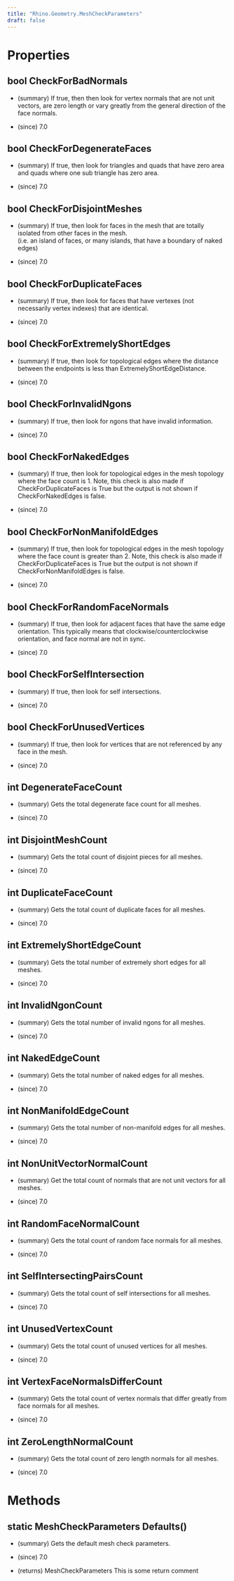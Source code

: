```yaml
---
title: "Rhino.Geometry.MeshCheckParameters"
draft: false
---
```


# Properties
## bool CheckForBadNormals
- (summary) 
     If true, then then look for vertex normals that are not unit vectors,
     are zero length or vary greatly from the general direction of the
     face normals.
     
- (since) 7.0
## bool CheckForDegenerateFaces
- (summary) 
     If true, then look for triangles and quads that have zero area and quads
     where one sub triangle has zero area.
     
- (since) 7.0
## bool CheckForDisjointMeshes
- (summary) 
     If true, then look for faces in the mesh that are totally isolated from other faces in the mesh.  
     (i.e. an island of faces, or many islands, that have a boundary of naked edges)
     
- (since) 7.0
## bool CheckForDuplicateFaces
- (summary) 
     If true, then look for faces that have vertexes (not necessarily vertex indexes) that are identical.
     
- (since) 7.0
## bool CheckForExtremelyShortEdges
- (summary) 
     If true, then look for topological edges where the distance between the
     endpoints is less than ExtremelyShortEdgeDistance.  
     
- (since) 7.0
## bool CheckForInvalidNgons
- (summary) 
     If true, then look for ngons that have invalid information.
     
- (since) 7.0
## bool CheckForNakedEdges
- (summary) 
     If true, then look for topological edges in the mesh topology where the
     face count is 1. Note, this check is also made if CheckForDuplicateFaces
     is True but the output is not shown if CheckForNakedEdges is false.
     
- (since) 7.0
## bool CheckForNonManifoldEdges
- (summary) 
     If true, then look for topological edges in the mesh topology where the
     face count is greater than 2. Note, this check is also made if
     CheckForDuplicateFaces is True but the output is not shown if 
     CheckForNonManifoldEdges is false.
     
- (since) 7.0
## bool CheckForRandomFaceNormals
- (summary) 
     If true, then look for adjacent faces that have the same edge orientation.
     This typically means that clockwise/counterclockwise orientation, and face normal
     are not in sync.  
     
- (since) 7.0
## bool CheckForSelfIntersection
- (summary) 
     If true, then look for self intersections.
     
- (since) 7.0
## bool CheckForUnusedVertices
- (summary) 
     If true, then look for vertices that are not referenced by any face in the mesh.  
     
- (since) 7.0
## int DegenerateFaceCount
- (summary) 
     Gets the total degenerate face count for all meshes.
     
- (since) 7.0
## int DisjointMeshCount
- (summary) 
     Gets the total count of disjoint pieces for all meshes.
     
- (since) 7.0
## int DuplicateFaceCount
- (summary) 
     Gets the total count of duplicate faces for all meshes.
     
- (since) 7.0
## int ExtremelyShortEdgeCount
- (summary) 
     Gets the total number of extremely short edges for all meshes.
     
- (since) 7.0
## int InvalidNgonCount
- (summary) 
     Gets the total number of invalid ngons for all meshes.
     
- (since) 7.0
## int NakedEdgeCount
- (summary) 
     Gets the total number of naked edges for all meshes.
     
- (since) 7.0
## int NonManifoldEdgeCount
- (summary) 
     Gets the total number of non-manifold edges for all meshes.
     
- (since) 7.0
## int NonUnitVectorNormalCount
- (summary) 
     Get the total count of normals that are not unit vectors for all meshes.
     
- (since) 7.0
## int RandomFaceNormalCount
- (summary) 
     Gets the total count of random face normals for all meshes.
     
- (since) 7.0
## int SelfIntersectingPairsCount
- (summary) 
     Gets the total count of self intersections for all meshes.  
     
- (since) 7.0
## int UnusedVertexCount
- (summary) 
     Gets the total count of unused vertices for all meshes.  
     
- (since) 7.0
## int VertexFaceNormalsDifferCount
- (summary) 
     Gets the total count of vertex normals that differ greatly from face 
     normals for all meshes.
     
- (since) 7.0
## int ZeroLengthNormalCount
- (summary) 
     Gets the total count of zero length normals for all meshes.
     
- (since) 7.0
# Methods
## static MeshCheckParameters Defaults()
- (summary) 
     Gets the default mesh check parameters.
     
- (since) 7.0
- (returns) MeshCheckParameters This is some return comment
